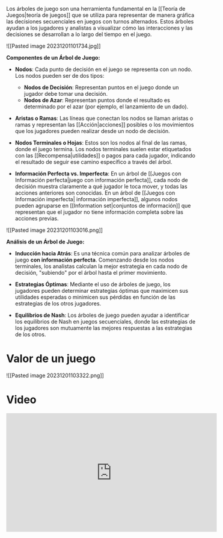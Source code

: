 Los árboles de juego son una herramienta fundamental en la [[Teoría de Juegos|teoría de juegos]] que se utiliza para representar de manera gráfica las decisiones secuenciales en juegos con turnos alternados. Estos árboles ayudan a los jugadores y analistas a visualizar cómo las interacciones y las decisiones se desarrollan a lo largo del tiempo en el juego.

![[Pasted image 20231201101734.jpg]]

**Componentes de un Árbol de Juego:**

- **Nodos**: Cada punto de decisión en el juego se representa con un nodo. Los nodos pueden ser de dos tipos:
    
    - **Nodos de Decisión**: Representan puntos en el juego donde un jugador debe tomar una decisión.
    - **Nodos de Azar**: Representan puntos donde el resultado es determinado por el azar (por ejemplo, el lanzamiento de un dado).
      
- **Aristas o Ramas**: Las líneas que conectan los nodos se llaman aristas o ramas y representan las [[Acción|acciones]] posibles o los movimientos que los jugadores pueden realizar desde un nodo de decisión.
    
- **Nodos Terminales o Hojas**: Estos son los nodos al final de las ramas, donde el juego termina. Los nodos terminales suelen estar etiquetados con las [[Recompensa|utilidades]] o pagos para cada jugador, indicando el resultado de seguir ese camino específico a través del árbol.
    
- **Información Perfecta vs. Imperfecta**: En un árbol de [[Juegos con Información perfecta|juego con información perfecta]], cada nodo de decisión muestra claramente a qué jugador le toca mover, y todas las acciones anteriores son conocidas. En un árbol de [[Juegos con Información imperfecta| información imperfecta]], algunos nodos pueden agruparse en [[Information set|conjuntos de información]] que representan que el jugador no tiene información completa sobre las acciones previas.


![[Pasted image 20231201103016.png]]


**Análisis de un Árbol de Juego:**

- **Inducción hacia Atrás**: Es una técnica común para analizar árboles de juego **con información perfecta**. Comenzando desde los nodos terminales, los analistas calculan la mejor estrategia en cada nodo de decisión, "subiendo" por el árbol hasta el primer movimiento.
    
- **Estrategias Óptimas**: Mediante el uso de árboles de juego, los jugadores pueden determinar estrategias óptimas que maximicen sus utilidades esperadas o minimicen sus pérdidas en función de las estrategias de los otros jugadores.
    
- **Equilibrios de Nash**: Los árboles de juego pueden ayudar a identificar los equilibrios de Nash en juegos secuenciales, donde las estrategias de los jugadores son mutuamente las mejores respuestas a las estrategias de los otros.
    
# Valor de un juego

![[Pasted image 20231201103322.png]]


# Video

<iframe width="560" height="315" src="https://www.youtube.com/embed/IwBUXH-L4yQ?si=xmI9NOxrzwrADCDB" title="YouTube video player" frameborder="0" allow="accelerometer; autoplay; clipboard-write; encrypted-media; gyroscope; picture-in-picture; web-share" allowfullscreen></iframe>
